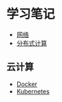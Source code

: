# 学习笔记
* [网络](network/README.md)
* [分布式计算](distributed/README.md)
## 云计算
* [Docker](cloud/docker/README.md)
* [Kubernetes](cloud/kubernetes/README.md)

